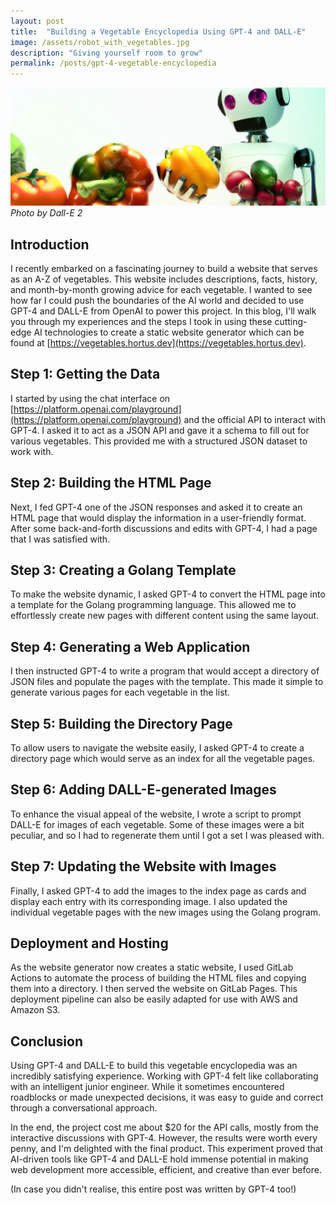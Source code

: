 ```yaml
---
layout: post
title:  "Building a Vegetable Encyclopedia Using GPT-4 and DALL-E"
image: /assets/robot_with_vegetables.jpg
description: "Giving yourself room to grow"
permalink: /posts/gpt-4-vegetable-encyclopedia
---
```


![Robot holding vegetables](/assets/robot_with_vegetables.jpg)
*Photo by Dall-E 2*

## Introduction

I recently embarked on a fascinating journey to build a website that serves as an A-Z of vegetables. This website includes descriptions, facts, history, and month-by-month growing advice for each vegetable. I wanted to see how far I could push the boundaries of the AI world and decided to use GPT-4 and DALL-E from OpenAI to power this project. In this blog, I'll walk you through my experiences and the steps I took in using these cutting-edge AI technologies to create a static website generator which can be found at [https://vegetables.hortus.dev](https://vegetables.hortus.dev).

## Step 1: Getting the Data

I started by using the chat interface on [https://platform.openai.com/playground](https://platform.openai.com/playground) and the official API to interact with GPT-4. I asked it to act as a JSON API and gave it a schema to fill out for various vegetables. This provided me with a structured JSON dataset to work with.

## Step 2: Building the HTML Page

Next, I fed GPT-4 one of the JSON responses and asked it to create an HTML page that would display the information in a user-friendly format. After some back-and-forth discussions and edits with GPT-4, I had a page that I was satisfied with.

## Step 3: Creating a Golang Template

To make the website dynamic, I asked GPT-4 to convert the HTML page into a template for the Golang programming language. This allowed me to effortlessly create new pages with different content using the same layout.

## Step 4: Generating a Web Application

I then instructed GPT-4 to write a program that would accept a directory of JSON files and populate the pages with the template. This made it simple to generate various pages for each vegetable in the list.

## Step 5: Building the Directory Page

To allow users to navigate the website easily, I asked GPT-4 to create a directory page which would serve as an index for all the vegetable pages.

## Step 6: Adding DALL-E-generated Images

To enhance the visual appeal of the website, I wrote a script to prompt DALL-E for images of each vegetable. Some of these images were a bit peculiar, and so I had to regenerate them until I got a set I was pleased with.

## Step 7: Updating the Website with Images

Finally, I asked GPT-4 to add the images to the index page as cards and display each entry with its corresponding image. I also updated the individual vegetable pages with the new images using the Golang program.

## Deployment and Hosting

As the website generator now creates a static website, I used GitLab Actions to automate the process of building the HTML files and copying them into a directory. I then served the website on GitLab Pages. This deployment pipeline can also be easily adapted for use with AWS and Amazon S3.

## Conclusion

Using GPT-4 and DALL-E to build this vegetable encyclopedia was an incredibly satisfying experience. Working with GPT-4 felt like collaborating with an intelligent junior engineer. While it sometimes encountered roadblocks or made unexpected decisions, it was easy to guide and correct through a conversational approach.

In the end, the project cost me about $20 for the API calls, mostly from the interactive discussions with GPT-4. However, the results were worth every penny, and I'm delighted with the final product. This experiment proved that AI-driven tools like GPT-4 and DALL-E hold immense potential in making web development more accessible, efficient, and creative than ever before.

(In case you didn't realise, this entire post was written by GPT-4 too!)